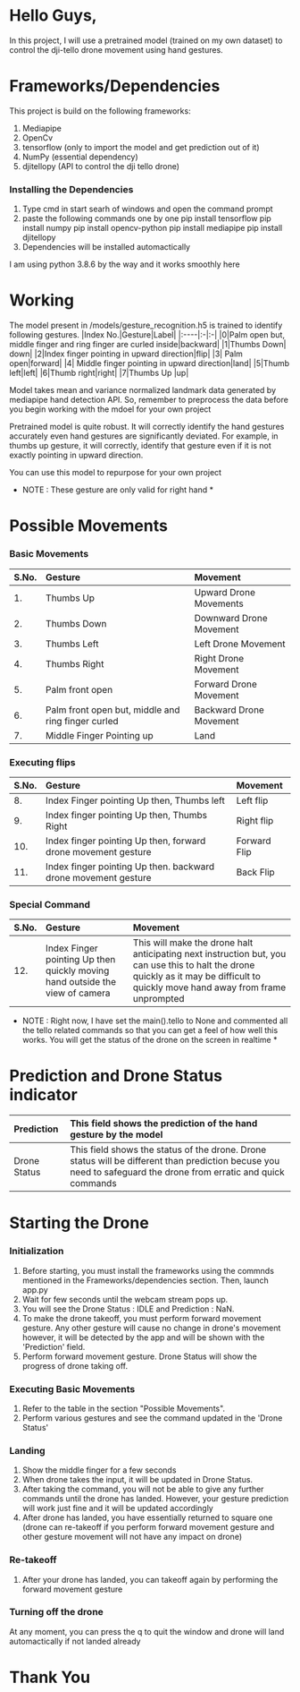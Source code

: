 # Hello Guys,

In this project, I will use a pretrained model (trained on my own dataset) to control the dji-tello drone movement using hand gestures. 


# Frameworks/Dependencies
This project is build on the following frameworks:
1. Mediapipe
2. OpenCv
3. tensorflow (only to import the model and get prediction out of it)
4. NumPy (essential dependency)
5. djitellopy (API to control the dji tello drone)

### Installing the Dependencies
1. Type cmd in start searh of windows and open the command prompt
2. paste the following commands one by one
   pip install tensorflow
   pip install numpy
   pip install opencv-python
   pip install mediapipe
   pip install djitellopy
3. Dependencies will be installed automactically

I am using python 3.8.6 by the way and it works smoothly here


# Working
The model present in /models/gesture_recognition.h5 is trained to identify following gestures.
|Index No.|Gesture|Label|
|:----|:-|:-|
|0|Palm open but, middle finger and ring finger are curled inside|backward|
|1|Thumbs Down| down|
|2|Index finger pointing in upward direction|flip|
|3| Palm open|forward|
|4| Middle finger pointing in upward direction|land|
|5|Thumb left|left|
|6|Thumb right|right|
|7|Thumbs Up |up|

Model takes mean and variance normalized landmark data generated by mediapipe hand detection API. So, remember to preprocess the data before you begin working with the mdoel for your own project

Pretrained model is quite robust. It will correctly identify the hand gestures accurately even hand gestures are significantly deviated. For example, in thumbs up gesture, it will correctly, identify that gesture even if it is not exactly pointing in upward direction. 

You can use this model to repurpose for your own project

* NOTE : These gesture are only valid for right hand *

# Possible Movements

### Basic Movements
|S.No.|Gesture|Movement|
|:--|:--|:--|
|1.|Thumbs Up|Upward Drone Movements|
|2.|Thumbs Down|Downward Drone Movement|
|3.|Thumbs Left|Left Drone Movement|
|4.|Thumbs Right|Right Drone Movement|
|5.|Palm front open|Forward Drone Movement|
|6.|Palm front open but, middle and ring finger curled|Backward Drone Movement|
|7.|Middle Finger Pointing up|Land|
### Executing flips
|S.No.|Gesture|Movement|
|:--|:--|:--|
|8.|Index Finger pointing Up then, Thumbs left|Left flip|
|9.|Index finger pointing Up then, Thumbs Right|Right flip|
|10.|Index finger pointing Up then, forward drone movement gesture|Forward Flip|
|11.|Index finger pointing Up then. backward drone movement gesture|Back Flip|
### Special Command 
|S.No.|Gesture|Movement|
|:--|:--|:--|
|12.|Index Finger pointing Up then quickly moving hand outside the view of camera|This will make the drone halt anticipating next instruction but, you can use this to halt the drone quickly as it may be difficult to quickly move hand away from frame unprompted|


* NOTE : Right now, I have set the main().tello to None and commented all the tello related commands so that you can get a feel of how well this works. You will get the status of the drone on the screen in realtime *

# Prediction and Drone Status indicator
|Prediction|This field shows the prediction of the hand gesture by the model|
|:--|:--|
|Drone Status|This field shows the status of the drone. Drone status will be different than prediction becuse you need to safeguard the drone from erratic and quick commands|

# Starting the Drone

### Initialization
1. Before starting, you must install the frameworks using the commnds mentioned in the Frameworks/dependencies section. Then, launch app.py
2. Wait for few seconds until the webcam stream pops up.
3. You will see the Drone Status : IDLE and Prediction : NaN.
4. To make the drone takeoff, you must perform forward movement gesture. Any other gesture will cause no change in drone's movement however, it will be detected by the app and will be shown with the 'Prediction' field.
5. Perform forward movement gesture. Drone Status will show the progress of drone taking off.

### Executing Basic Movements
1. Refer to the table in the section "Possible Movements".
2. Perform various gestures and see the command updated in the 'Drone Status'

### Landing
1. Show the middle finger for a few seconds
2. When drone takes the input, it will be updated in Drone Status.
3. After taking the command, you will not be able to give any further commands until the drone has landed. However, your gesture prediction will work just fine and it will be updated accordingly
4. After drone has landed, you have essentially returned to square one (drone can re-takeoff if you perform forward movement gesture and other gesture movement will not have any impact on drone)

### Re-takeoff
1. After your drone has landed, you can takeoff again by performing the forward movement gesture

### Turning off the drone
 At any moment, you can press the q to quit the window and drone will land automactically if not landed already


 # Thank You



    
